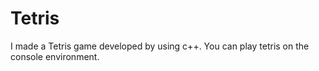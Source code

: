 # Tetris
I made a Tetris game developed by using c++.
You can play tetris on the console environment.
